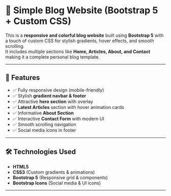 # 🌈 Simple Blog Website (Bootstrap 5 + Custom CSS)

This is a **responsive and colorful blog website** built using **Bootstrap 5** with a touch of custom CSS for stylish gradients, hover effects, and smooth scrolling.  
It includes multiple sections like **Home, Articles, About, and Contact** making it a complete personal blog template.

---

## 🚀 Features

- ✅ Fully responsive design (mobile-friendly)  
- ✅ Stylish **gradient navbar & footer**  
- ✅ Attractive **hero section** with overlay  
- ✅ **Latest Articles** section with hover animation cards  
- ✅ Informative **About Section**  
- ✅ Interactive **Contact Form** with modern UI  
- ✅ Smooth scrolling navigation  
- ✅ Social media icons in footer  

---

## 🛠️ Technologies Used

- **HTML5**  
- **CSS3** (Custom gradients & animations)  
- **Bootstrap 5** (Responsive grid & components)  
- **Bootstrap Icons** (Social media & UI icons)  

---



